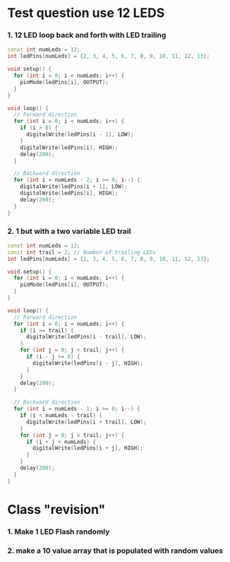# Test question use 12 LEDS

### 1. 12 LED loop back and forth with LED trailing 

```cpp
const int numLeds = 12;
int ledPins[numLeds] = {2, 3, 4, 5, 6, 7, 8, 9, 10, 11, 12, 13};

void setup() {
  for (int i = 0; i < numLeds; i++) {
    pinMode(ledPins[i], OUTPUT);
  }
}

void loop() {
  // Forward direction
  for (int i = 0; i < numLeds; i++) {
    if (i > 0) {
      digitalWrite(ledPins[i - 1], LOW);
    }
    digitalWrite(ledPins[i], HIGH);
    delay(200);
  }

  // Backward direction
  for (int i = numLeds - 2; i >= 0; i--) {
    digitalWrite(ledPins[i + 1], LOW);
    digitalWrite(ledPins[i], HIGH);
    delay(200);
  }
}
```

### 2. 1 but with a two variable LED trail

```cpp
const int numLeds = 12;
const int trail = 2; // Number of trailing LEDs
int ledPins[numLeds] = {2, 3, 4, 5, 6, 7, 8, 9, 10, 11, 12, 13};

void setup() {
  for (int i = 0; i < numLeds; i++) {
    pinMode(ledPins[i], OUTPUT);
  }
}

void loop() {
  // Forward direction
  for (int i = 0; i < numLeds; i++) {
    if (i >= trail) {
      digitalWrite(ledPins[i - trail], LOW);
    }
    for (int j = 0; j < trail; j++) {
      if (i - j >= 0) {
        digitalWrite(ledPins[i - j], HIGH);
      }
    }
    delay(200);
  }

  // Backward direction
  for (int i = numLeds - 1; i >= 0; i--) {
    if (i < numLeds - trail) {
      digitalWrite(ledPins[i + trail], LOW);
    }
    for (int j = 0; j < trail; j++) {
      if (i + j < numLeds) {
        digitalWrite(ledPins[i + j], HIGH);
      }
    }
    delay(200);
  }
}
```


# Class "revision" 

### 1. Make 1 LED Flash randomly

### 2. make a 10 value array that is populated with random values